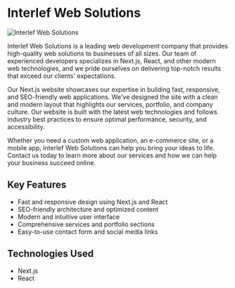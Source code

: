 # Interlef Web Solutions

![Interlef Web Solutions](https://user-images.githubusercontent.com/75787732/220921179-6b75e2e8-1da8-41d6-a93a-e3a29697fbcf.png)


Interlef Web Solutions is a leading web development company that provides high-quality web solutions to businesses of all sizes. Our team of experienced developers specializes in Next.js, React, and other modern web technologies, and we pride ourselves on delivering top-notch results that exceed our clients' expectations.

Our Next.js website showcases our expertise in building fast, responsive, and SEO-friendly web applications. We've designed the site with a clean and modern layout that highlights our services, portfolio, and company culture. Our website is built with the latest web technologies and follows industry best practices to ensure optimal performance, security, and accessibility.

Whether you need a custom web application, an e-commerce site, or a mobile app, Interlef Web Solutions can help you bring your ideas to life. Contact us today to learn more about our services and how we can help your business succeed online.

## Key Features

- Fast and responsive design using Next.js and React
- SEO-friendly architecture and optimized content
- Modern and intuitive user interface
- Comprehensive services and portfolio sections
- Easy-to-use contact form and social media links

## Technologies Used

- Next.js
- React


